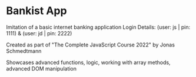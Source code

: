 # Bankist App

Imitation of a basic internet banking application
Login Details: (user: js | pin: 1111) & (user: jd | pin: 2222)

Created as part of "The Complete JavaScript Course 2022" by Jonas Schmedtmann

Showcases advanced functions, logic, working with array methods, advanced DOM manipulation
